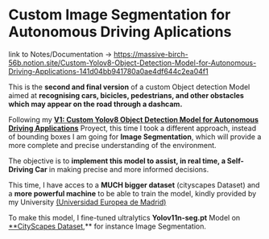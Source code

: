 # Custom Image Segmentation for Autonomous Driving Aplications

link to Notes/Documentation -> https://massive-birch-56b.notion.site/Custom-Yolov8-Object-Detection-Model-for-Autonomous-Driving-Applications-141d04bb941780a0ae4df644c2ea04f1

This is the **second and final version** of a custom Object detection Model aimed at **recognising cars, bicicles, pedestrians, and other obstacles which may appear on the road through a dashcam.**

Following my **[V1: Custom Yolov8 Object Detection Model for Autonomous Driving Applications](https://www.notion.so/V1-Custom-Yolov8-Object-Detection-Model-for-Autonomous-Driving-Applications-141d04bb941780a0ae4df644c2ea04f1?pvs=21)** Proyect, this time I took a different approach, instead of bounding boxes I am going for **Image Segmentation**, which will provide a more complete and precise understanding of the environment.

The objective is to **implement this model to assist, in real time, a Self-Driving Car** in making precise and more informed decisions.

This time, I have acces to a **MUCH bigger dataset** (cityscapes Dataset) and a **more powerful machine** to be able to train the model, kindly provided by my University [(Universidad Europea de Madrid)](https://universidadeuropea.com/conocenos/madrid/)

To make this model, I fine-tuned ultralytics **Yolov11n-seg.pt** Model on [**CityScapes Dataset](https://www.cityscapes-dataset.com/),** for instance Image Segmentation.
